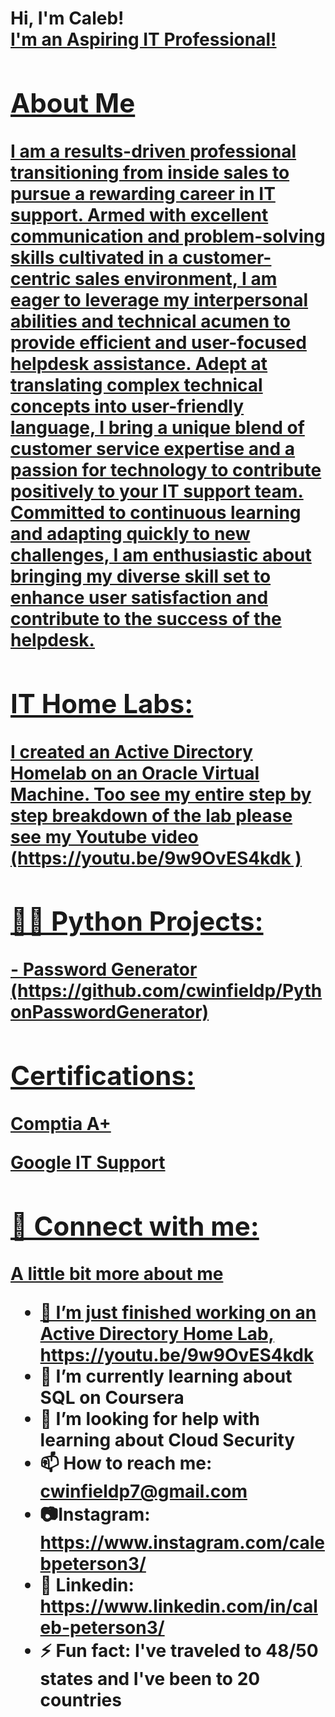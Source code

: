 <h1>Hi, I'm Caleb! <br/><a href="[https://github.com/cwinfieldp]"> I'm an Aspiring IT Professional!

<h2> About Me </h2>
I am a results-driven professional transitioning from inside sales to pursue a rewarding career in IT support. Armed with excellent communication and problem-solving skills cultivated in a customer-centric sales environment, I am eager to leverage my interpersonal abilities and technical acumen to provide efficient and user-focused helpdesk assistance. Adept at translating complex technical concepts into user-friendly language, I bring a unique blend of customer service expertise and a passion for technology to contribute positively to your IT support team. Committed to continuous learning and adapting quickly to new challenges, I am enthusiastic about bringing my diverse skill set to enhance user satisfaction and contribute to the success of the helpdesk.


<h2> IT Home Labs:</h2>
I created an Active Directory Homelab on an Oracle Virtual Machine. Too see my entire step by step breakdown of the lab please see my Youtube video (https://youtu.be/9w9OvES4kdk )
<h2>👨‍💻 Python Projects:</h2>
- Password Generator (https://github.com/cwinfieldp/PythonPasswordGenerator)
<h2> Certifications:</h2>
<b> Comptia A+ </b>

<b> Google IT Support </b> 
<h2> 🤳 Connect with me:</h2>



A little bit more about me
- 🔭 I’m just finished working on an Active Directory Home Lab, https://youtu.be/9w9OvES4kdk
- 🌱 I’m currently learning about SQL on Coursera
- 🤔 I’m looking for help with learning about Cloud Security
- 📫 How to reach me: cwinfieldp7@gmail.com
- 📷Instagram: https://www.instagram.com/calebpeterson3/
- 💼 Linkedin: https://www.linkedin.com/in/caleb-peterson3/
- ⚡ Fun fact: I've traveled to 48/50 states and I've been to 20 countries
